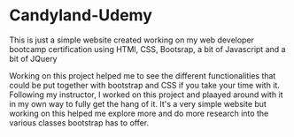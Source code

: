 # Candyland-Udemy
This is just a simple website created working on my web developer bootcamp certification using HTMl, CSS, Bootsrap, a bit of Javascript and a bit of JQuery

Working on this project helped me to see the different functionalities that could be put together with bootstrap and CSS if you take your time with it. 
Following my instructor, I worked on this project and plaayed around with it in my own way to fully get the hang of it. 
It's a very simple website but working on this helped me explore more and do more research into the various classes bootstrap has to offer. 
